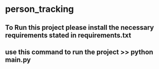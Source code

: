 # person_tracking
## To Run this project please install the necessary requirements stated in requirements.txt
## use this command to run the project >> python main.py
